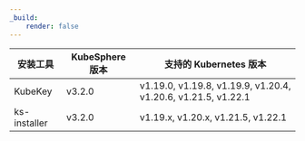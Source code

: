 ```yaml
---
_build:
    render: false
---
```


| 安装工具     | KubeSphere 版本 | 支持的 Kubernetes 版本                                       |
| ------------ | --------------- | ------------------------------------------------------------ |
| KubeKey      | v3.2.0          | v1.19.0, v1.19.8, v1.19.9, v1.20.4, v1.20.6, v1.21.5, v1.22.1 |
| ks-installer | v3.2.0          | v1.19.x, v1.20.x, v1.21.5, v1.22.1                          |
